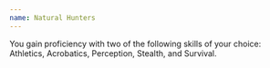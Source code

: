 ```yaml
---
name: Natural Hunters
---
```

You gain proficiency with two of the following skills of your choice: Athletics, Acrobatics, Perception, Stealth, and Survival.
